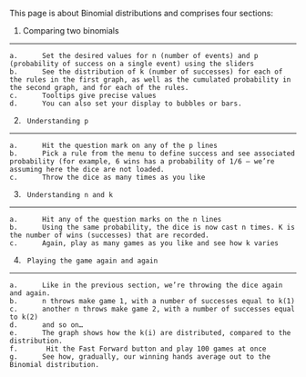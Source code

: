 This page is about Binomial distributions and comprises four sections:



1. Comparing two binomials
------------------------------
	a.      Set the desired values for n (number of events) and p (probability of success on a single event) using the sliders
	b.      See the distribution of k (number of successes) for each of the rules in the first graph, as well as the cumulated probability in the second graph, and for each of the rules.
	c.      Tooltips give precise values
	d.      You can also set your display to bubbles or bars.




2.      Understanding p
------------------------------
	a.      Hit the question mark on any of the p lines
	b.      Pick a rule from the menu to define success and see associated probability (for example, 6 wins has a probability of 1/6 – we’re assuming here the dice are not loaded.
	c.      Throw the dice as many times as you like




3.      Understanding n and k
-------------------------------
	a.      Hit any of the question marks on the n lines
	b.      Using the same probability, the dice is now cast n times. K is the number of wins (successes) that are recorded.
	c.      Again, play as many games as you like and see how k varies




4.      Playing the game again and again
----------------------------------------
	a.      Like in the previous section, we’re throwing the dice again and again.
	b.      n throws make game 1, with a number of successes equal to k(1)
	c.      another n throws make game 2, with a number of successes equal to k(2)
	d.      and so on…
	e.      The graph shows how the k(i) are distributed, compared to the distribution.
	f.       Hit the Fast Forward button and play 100 games at once
	g.      See how, gradually, our winning hands average out to the Binomial distribution.
